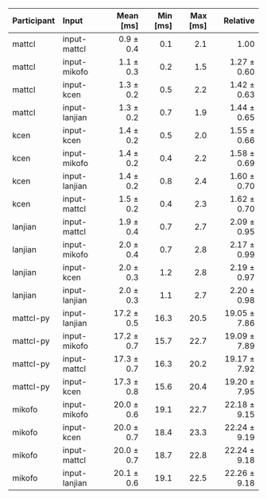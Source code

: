 | Participant | Input | Mean [ms] | Min [ms] | Max [ms] | Relative |
|:---|:---|---:|---:|---:|---:|
| mattcl | input-mattcl | 0.9 ± 0.4 | 0.1 | 2.1 | 1.00 |
| mattcl | input-mikofo | 1.1 ± 0.3 | 0.2 | 1.5 | 1.27 ± 0.60 |
| mattcl | input-kcen | 1.3 ± 0.2 | 0.5 | 2.2 | 1.42 ± 0.63 |
| mattcl | input-lanjian | 1.3 ± 0.2 | 0.7 | 1.9 | 1.44 ± 0.65 |
| kcen | input-kcen | 1.4 ± 0.2 | 0.5 | 2.0 | 1.55 ± 0.66 |
| kcen | input-mikofo | 1.4 ± 0.2 | 0.4 | 2.2 | 1.58 ± 0.69 |
| kcen | input-lanjian | 1.4 ± 0.2 | 0.8 | 2.4 | 1.60 ± 0.70 |
| kcen | input-mattcl | 1.5 ± 0.2 | 0.4 | 2.3 | 1.62 ± 0.70 |
| lanjian | input-mattcl | 1.9 ± 0.4 | 0.7 | 2.7 | 2.09 ± 0.95 |
| lanjian | input-mikofo | 2.0 ± 0.4 | 0.7 | 2.8 | 2.17 ± 0.99 |
| lanjian | input-kcen | 2.0 ± 0.3 | 1.2 | 2.8 | 2.19 ± 0.97 |
| lanjian | input-lanjian | 2.0 ± 0.3 | 1.1 | 2.7 | 2.20 ± 0.98 |
| mattcl-py | input-lanjian | 17.2 ± 0.5 | 16.3 | 20.5 | 19.05 ± 7.86 |
| mattcl-py | input-mikofo | 17.2 ± 0.7 | 15.7 | 22.7 | 19.09 ± 7.89 |
| mattcl-py | input-mattcl | 17.3 ± 0.7 | 16.3 | 20.2 | 19.17 ± 7.92 |
| mattcl-py | input-kcen | 17.3 ± 0.8 | 15.6 | 20.4 | 19.20 ± 7.95 |
| mikofo | input-mikofo | 20.0 ± 0.6 | 19.1 | 22.7 | 22.18 ± 9.15 |
| mikofo | input-kcen | 20.0 ± 0.7 | 18.4 | 23.3 | 22.24 ± 9.19 |
| mikofo | input-mattcl | 20.0 ± 0.7 | 18.7 | 22.8 | 22.24 ± 9.18 |
| mikofo | input-lanjian | 20.1 ± 0.6 | 19.1 | 22.5 | 22.26 ± 9.18 |
